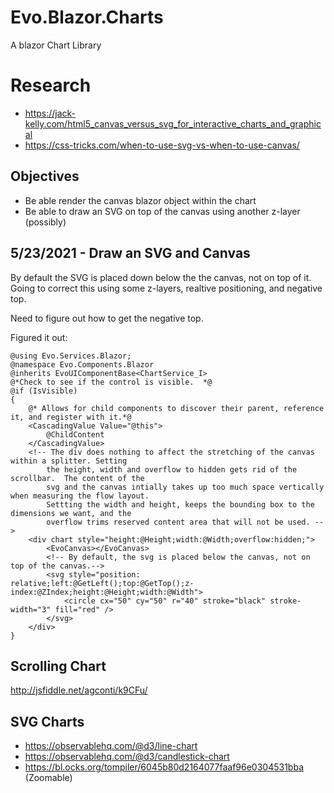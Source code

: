 # Evo.Blazor.Charts
A blazor Chart Library

# Research

* https://jack-kelly.com/html5_canvas_versus_svg_for_interactive_charts_and_graphical
* https://css-tricks.com/when-to-use-svg-vs-when-to-use-canvas/

## Objectives

* Be able render the canvas blazor object within the chart
* Be able to draw an SVG on top of the canvas using another z-layer (possibly)

## 5/23/2021 - Draw an SVG and Canvas

By default the SVG is placed down below the the canvas, not on top of it.  Going to correct this using some z-layers, realtive positioning, and negative top.

Need to figure out how to get the negative top.

Figured it out:

```
@using Evo.Services.Blazor;
@namespace Evo.Components.Blazor
@inherits EvoUIComponentBase<ChartService_I>
@*Check to see if the control is visible.  *@
@if (IsVisible)
{
    @* Allows for child components to discover their parent, reference it, and register with it.*@
    <CascadingValue Value="@this">
        @ChildContent
    </CascadingValue>
    <!-- The div does nothing to affect the stretching of the canvas within a splitter. Setting
        the height, width and overflow to hidden gets rid of the scrollbar.  The content of the 
        svg and the canvas intially takes up too much space vertically when measuring the flow layout.
        Settting the width and height, keeps the bounding box to the dimensions we want, and the 
        overflow trims reserved content area that will not be used. -->
    <div chart style="height:@Height;width:@Width;overflow:hidden;">
        <EvoCanvas></EvoCanvas>
        <!-- By default, the svg is placed below the canvas, not on top of the canvas.-->
        <svg style="position: relative;left:@GetLeft();top:@GetTop();z-index:@ZIndex;height:@Height;width:@Width">
            <circle cx="50" cy="50" r="40" stroke="black" stroke-width="3" fill="red" />
        </svg>
    </div>
}
```
## Scrolling Chart

http://jsfiddle.net/agconti/k9CFu/

## SVG Charts

* https://observablehq.com/@d3/line-chart
* https://observablehq.com/@d3/candlestick-chart
* https://bl.ocks.org/tompiler/6045b80d2164077faaf96e0304531bba (Zoomable)



